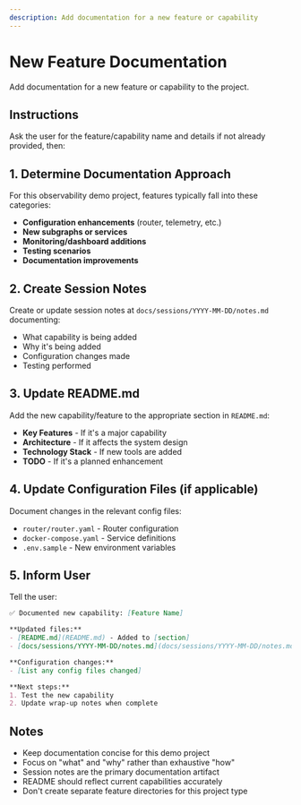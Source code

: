 ```yaml
---
description: Add documentation for a new feature or capability
---
```


# New Feature Documentation

Add documentation for a new feature or capability to the project.

## Instructions

Ask the user for the feature/capability name and details if not already provided, then:

## 1. Determine Documentation Approach

For this observability demo project, features typically fall into these categories:
- **Configuration enhancements** (router, telemetry, etc.)
- **New subgraphs or services**
- **Monitoring/dashboard additions**
- **Testing scenarios**
- **Documentation improvements**

## 2. Create Session Notes

Create or update session notes at `docs/sessions/YYYY-MM-DD/notes.md` documenting:
- What capability is being added
- Why it's being added
- Configuration changes made
- Testing performed

## 3. Update README.md

Add the new capability/feature to the appropriate section in `README.md`:

- **Key Features** - If it's a major capability
- **Architecture** - If it affects the system design
- **Technology Stack** - If new tools are added
- **TODO** - If it's a planned enhancement

## 4. Update Configuration Files (if applicable)

Document changes in the relevant config files:
- `router/router.yaml` - Router configuration
- `docker-compose.yaml` - Service definitions
- `.env.sample` - New environment variables

## 5. Inform User

Tell the user:

```markdown
✅ Documented new capability: [Feature Name]

**Updated files:**
- [README.md](README.md) - Added to [section]
- [docs/sessions/YYYY-MM-DD/notes.md](docs/sessions/YYYY-MM-DD/notes.md) - Implementation notes

**Configuration changes:**
- [List any config files changed]

**Next steps:**
1. Test the new capability
2. Update wrap-up notes when complete
```

## Notes

- Keep documentation concise for this demo project
- Focus on "what" and "why" rather than exhaustive "how"
- Session notes are the primary documentation artifact
- README should reflect current capabilities accurately
- Don't create separate feature directories for this project type
